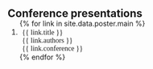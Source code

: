 <h2 id="publications" style="margin: 1px 0px -15px">Conference presentations</h2>
<div class="publications">
<ol class="bibliography">
{% for link in site.data.poster.main %}
<li>
<div class="pub-row">
  <div class="col-sm-9" style="position: relative;padding-right: 1px;padding-left: 5px;">
      <div class="title" style="font-family: 'メイリオ', Meiryo;">{{ link.title }}</div>
      <div class="author" style="font-family: 'メイリオ', Meiryo;">{{ link.authors }}</div>
      <div class="periodical" style="font-family: 'メイリオ', Meiryo;">{{ link.conference }}</div>
  </div>
</div>
</li>
{% endfor %}
</ol>
</div>